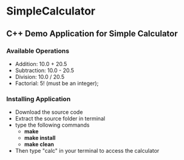 # SimpleCalculator
## C++ Demo Application for Simple Calculator
### Available Operations
* Addition: 10.0 + 20.5
* Subtraction: 10.0 - 20.5
* Division: 10.0 / 20.5
* Factorial: 5! (must be an integer);

### Installing Application
* Download the source code
* Extract the source folder in terminal 
* type the following commands
   * __make__
   * __make install__
   * __make clean__
* Then type "calc" in your terminal to access the calculator

